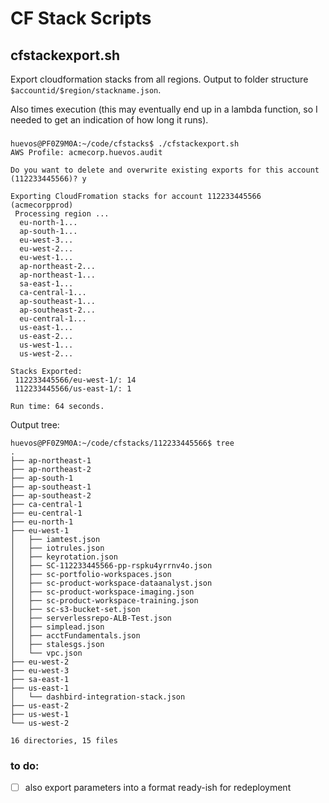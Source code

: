 # CF Stack Scripts

## cfstackexport.sh

Export cloudformation stacks from all regions. Output to folder structure `$accountid/$region/stackname.json`.

Also times execution (this may eventually end up in a lambda function, so I needed to get an indication of how long it runs).

###

```text
huevos@PF0Z9M0A:~/code/cfstacks$ ./cfstackexport.sh
AWS Profile: acmecorp.huevos.audit

Do you want to delete and overwrite existing exports for this account (112233445566)? y

Exporting CloudFromation stacks for account 112233445566 (acmecorpprod)
 Processing region ...
  eu-north-1...
  ap-south-1...
  eu-west-3...
  eu-west-2...
  eu-west-1...
  ap-northeast-2...
  ap-northeast-1...
  sa-east-1...
  ca-central-1...
  ap-southeast-1...
  ap-southeast-2...
  eu-central-1...
  us-east-1...
  us-east-2...
  us-west-1...
  us-west-2...

Stacks Exported:
 112233445566/eu-west-1/: 14
 112233445566/us-east-1/: 1

Run time: 64 seconds.
```

Output tree:

```text
huevos@PF0Z9M0A:~/code/cfstacks/112233445566$ tree
.
├── ap-northeast-1
├── ap-northeast-2
├── ap-south-1
├── ap-southeast-1
├── ap-southeast-2
├── ca-central-1
├── eu-central-1
├── eu-north-1
├── eu-west-1
│   ├── iamtest.json
│   ├── iotrules.json
│   ├── keyrotation.json
│   ├── SC-112233445566-pp-rspku4yrrnv4o.json
│   ├── sc-portfolio-workspaces.json
│   ├── sc-product-workspace-dataanalyst.json
│   ├── sc-product-workspace-imaging.json
│   ├── sc-product-workspace-training.json
│   ├── sc-s3-bucket-set.json
│   ├── serverlessrepo-ALB-Test.json
│   ├── simplead.json
│   ├── acctFundamentals.json
│   ├── stalesgs.json
│   └── vpc.json
├── eu-west-2
├── eu-west-3
├── sa-east-1
├── us-east-1
│   └── dashbird-integration-stack.json
├── us-east-2
├── us-west-1
└── us-west-2

16 directories, 15 files

```

### to do:

 - [ ] also export parameters into a format ready-ish for redeployment

